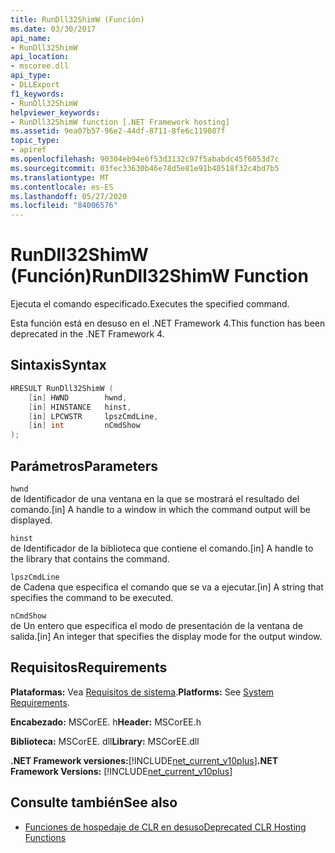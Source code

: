 ```yaml
---
title: RunDll32ShimW (Función)
ms.date: 03/30/2017
api_name:
- RunDll32ShimW
api_location:
- mscoree.dll
api_type:
- DLLExport
f1_keywords:
- RunDll32ShimW
helpviewer_keywords:
- RunDll32ShimW function [.NET Framework hosting]
ms.assetid: 9ea07b57-96e2-44df-8711-8fe6c119087f
topic_type:
- apiref
ms.openlocfilehash: 90304eb94e6f53d3132c97f5ababdc45f6053d7c
ms.sourcegitcommit: 03fec33630b46e78d5e81e91b40518f32c4bd7b5
ms.translationtype: MT
ms.contentlocale: es-ES
ms.lasthandoff: 05/27/2020
ms.locfileid: "84006576"
---
```

# <a name="rundll32shimw-function"></a><span data-ttu-id="d444e-102">RunDll32ShimW (Función)</span><span class="sxs-lookup"><span data-stu-id="d444e-102">RunDll32ShimW Function</span></span>
<span data-ttu-id="d444e-103">Ejecuta el comando especificado.</span><span class="sxs-lookup"><span data-stu-id="d444e-103">Executes the specified command.</span></span>  
  
 <span data-ttu-id="d444e-104">Esta función está en desuso en el .NET Framework 4.</span><span class="sxs-lookup"><span data-stu-id="d444e-104">This function has been deprecated in the .NET Framework 4.</span></span>  
  
## <a name="syntax"></a><span data-ttu-id="d444e-105">Sintaxis</span><span class="sxs-lookup"><span data-stu-id="d444e-105">Syntax</span></span>  
  
```cpp  
HRESULT RunDll32ShimW (  
    [in] HWND        hwnd,  
    [in] HINSTANCE   hinst,  
    [in] LPCWSTR     lpszCmdLine,  
    [in] int         nCmdShow  
);  
```  
  
## <a name="parameters"></a><span data-ttu-id="d444e-106">Parámetros</span><span class="sxs-lookup"><span data-stu-id="d444e-106">Parameters</span></span>  
 `hwnd`  
 <span data-ttu-id="d444e-107">de Identificador de una ventana en la que se mostrará el resultado del comando.</span><span class="sxs-lookup"><span data-stu-id="d444e-107">[in] A handle to a window in which the command output will be displayed.</span></span>  
  
 `hinst`  
 <span data-ttu-id="d444e-108">de Identificador de la biblioteca que contiene el comando.</span><span class="sxs-lookup"><span data-stu-id="d444e-108">[in] A handle to the library that contains the command.</span></span>  
  
 `lpszCmdLine`  
 <span data-ttu-id="d444e-109">de Cadena que especifica el comando que se va a ejecutar.</span><span class="sxs-lookup"><span data-stu-id="d444e-109">[in] A string that specifies the command to be executed.</span></span>  
  
 `nCmdShow`  
 <span data-ttu-id="d444e-110">de Un entero que especifica el modo de presentación de la ventana de salida.</span><span class="sxs-lookup"><span data-stu-id="d444e-110">[in] An integer that specifies the display mode for the output window.</span></span>  
  
## <a name="requirements"></a><span data-ttu-id="d444e-111">Requisitos</span><span class="sxs-lookup"><span data-stu-id="d444e-111">Requirements</span></span>  
 <span data-ttu-id="d444e-112">**Plataformas:** Vea [Requisitos de sistema](../../get-started/system-requirements.md).</span><span class="sxs-lookup"><span data-stu-id="d444e-112">**Platforms:** See [System Requirements](../../get-started/system-requirements.md).</span></span>  
  
 <span data-ttu-id="d444e-113">**Encabezado:** MSCorEE. h</span><span class="sxs-lookup"><span data-stu-id="d444e-113">**Header:** MSCorEE.h</span></span>  
  
 <span data-ttu-id="d444e-114">**Biblioteca:** MSCorEE. dll</span><span class="sxs-lookup"><span data-stu-id="d444e-114">**Library:** MSCorEE.dll</span></span>  
  
 <span data-ttu-id="d444e-115">**.NET Framework versiones:**[!INCLUDE[net_current_v10plus](../../../../includes/net-current-v10plus-md.md)]</span><span class="sxs-lookup"><span data-stu-id="d444e-115">**.NET Framework Versions:** [!INCLUDE[net_current_v10plus](../../../../includes/net-current-v10plus-md.md)]</span></span>  
  
## <a name="see-also"></a><span data-ttu-id="d444e-116">Consulte también</span><span class="sxs-lookup"><span data-stu-id="d444e-116">See also</span></span>

- [<span data-ttu-id="d444e-117">Funciones de hospedaje de CLR en desuso</span><span class="sxs-lookup"><span data-stu-id="d444e-117">Deprecated CLR Hosting Functions</span></span>](deprecated-clr-hosting-functions.md)
